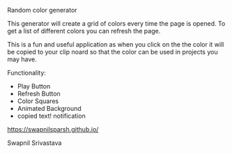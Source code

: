 Random color generator

This generator will create a grid of colors every time the page is opened.
To get a list of different colors you can refresh the page. 

This is a fun and useful application as when you click on the the color it will be copied to your clip noard so that the color can be used in projects you may have. 

Functionality: 

- Play Button
- Refresh Button
- Color Squares
- Animated Background
- copied text! notification






https://swapnilsparsh.github.io/

Swapnil Srivastava